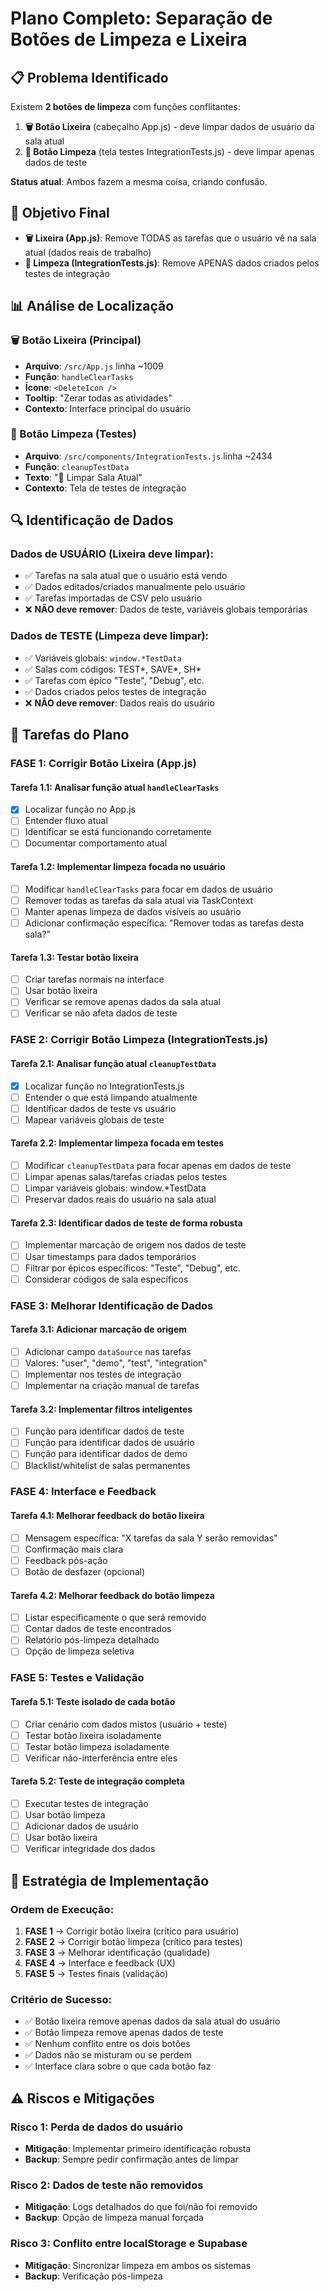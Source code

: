 # Plano Completo: Separação de Botões de Limpeza e Lixeira

## 📋 Problema Identificado

Existem **2 botões de limpeza** com funções conflitantes:
1. **🗑️ Botão Lixeira** (cabeçalho App.js) - deve limpar dados de usuário da sala atual
2. **🧹 Botão Limpeza** (tela testes IntegrationTests.js) - deve limpar apenas dados de teste

**Status atual**: Ambos fazem a mesma coisa, criando confusão.

## 🎯 Objetivo Final

- **🗑️ Lixeira (App.js)**: Remove TODAS as tarefas que o usuário vê na sala atual (dados reais de trabalho)
- **🧹 Limpeza (IntegrationTests.js)**: Remove APENAS dados criados pelos testes de integração

## 📊 Análise de Localização

### 🗑️ Botão Lixeira (Principal)
- **Arquivo**: `/src/App.js` linha ~1009
- **Função**: `handleClearTasks` 
- **Ícone**: `<DeleteIcon />`
- **Tooltip**: "Zerar todas as atividades"
- **Contexto**: Interface principal do usuário

### 🧹 Botão Limpeza (Testes)
- **Arquivo**: `/src/components/IntegrationTests.js` linha ~2434
- **Função**: `cleanupTestData`
- **Texto**: "🧹 Limpar Sala Atual" 
- **Contexto**: Tela de testes de integração

## 🔍 Identificação de Dados

### Dados de USUÁRIO (Lixeira deve limpar):
- ✅ Tarefas na sala atual que o usuário está vendo
- ✅ Dados editados/criados manualmente pelo usuário
- ✅ Tarefas importadas de CSV pelo usuário
- ❌ **NÃO deve remover**: Dados de teste, variáveis globais temporárias

### Dados de TESTE (Limpeza deve limpar):
- ✅ Variáveis globais: `window.*TestData`
- ✅ Salas com códigos: TEST*, SAVE*, SH*
- ✅ Tarefas com épico "Teste", "Debug", etc.
- ✅ Dados criados pelos testes de integração
- ❌ **NÃO deve remover**: Dados reais do usuário

## 📝 Tarefas do Plano

### FASE 1: Corrigir Botão Lixeira (App.js)
#### Tarefa 1.1: Analisar função atual `handleClearTasks`
- [x] Localizar função no App.js
- [ ] Entender fluxo atual
- [ ] Identificar se está funcionando corretamente
- [ ] Documentar comportamento atual

#### Tarefa 1.2: Implementar limpeza focada no usuário
- [ ] Modificar `handleClearTasks` para focar em dados de usuário
- [ ] Remover todas as tarefas da sala atual via TaskContext
- [ ] Manter apenas limpeza de dados visíveis ao usuário
- [ ] Adicionar confirmação específica: "Remover todas as tarefas desta sala?"

#### Tarefa 1.3: Testar botão lixeira
- [ ] Criar tarefas normais na interface
- [ ] Usar botão lixeira
- [ ] Verificar se remove apenas dados da sala atual
- [ ] Verificar se não afeta dados de teste

### FASE 2: Corrigir Botão Limpeza (IntegrationTests.js)
#### Tarefa 2.1: Analisar função atual `cleanupTestData`
- [x] Localizar função no IntegrationTests.js
- [ ] Entender o que está limpando atualmente
- [ ] Identificar dados de teste vs usuário
- [ ] Mapear variáveis globais de teste

#### Tarefa 2.2: Implementar limpeza focada em testes
- [ ] Modificar `cleanupTestData` para focar apenas em dados de teste
- [ ] Limpar apenas salas/tarefas criadas pelos testes
- [ ] Limpar variáveis globais: window.*TestData
- [ ] Preservar dados reais do usuário na sala atual

#### Tarefa 2.3: Identificar dados de teste de forma robusta
- [ ] Implementar marcação de origem nos dados de teste
- [ ] Usar timestamps para dados temporários
- [ ] Filtrar por épicos específicos: "Teste", "Debug", etc.
- [ ] Considerar códigos de sala específicos

### FASE 3: Melhorar Identificação de Dados
#### Tarefa 3.1: Adicionar marcação de origem
- [ ] Adicionar campo `dataSource` nas tarefas
- [ ] Valores: "user", "demo", "test", "integration"
- [ ] Implementar nos testes de integração
- [ ] Implementar na criação manual de tarefas

#### Tarefa 3.2: Implementar filtros inteligentes
- [ ] Função para identificar dados de teste
- [ ] Função para identificar dados de usuário
- [ ] Função para identificar dados de demo
- [ ] Blacklist/whitelist de salas permanentes

### FASE 4: Interface e Feedback
#### Tarefa 4.1: Melhorar feedback do botão lixeira
- [ ] Mensagem específica: "X tarefas da sala Y serão removidas"
- [ ] Confirmação mais clara
- [ ] Feedback pós-ação
- [ ] Botão de desfazer (opcional)

#### Tarefa 4.2: Melhorar feedback do botão limpeza
- [ ] Listar especificamente o que será removido
- [ ] Contar dados de teste encontrados
- [ ] Relatório pós-limpeza detalhado
- [ ] Opção de limpeza seletiva

### FASE 5: Testes e Validação
#### Tarefa 5.1: Teste isolado de cada botão
- [ ] Criar cenário com dados mistos (usuário + teste)
- [ ] Testar botão lixeira isoladamente
- [ ] Testar botão limpeza isoladamente
- [ ] Verificar não-interferência entre eles

#### Tarefa 5.2: Teste de integração completa
- [ ] Executar testes de integração
- [ ] Usar botão limpeza
- [ ] Adicionar dados de usuário
- [ ] Usar botão lixeira
- [ ] Verificar integridade dos dados

## 🚀 Estratégia de Implementação

### Ordem de Execução:
1. **FASE 1** → Corrigir botão lixeira (crítico para usuário)
2. **FASE 2** → Corrigir botão limpeza (crítico para testes)
3. **FASE 3** → Melhorar identificação (qualidade)
4. **FASE 4** → Interface e feedback (UX)
5. **FASE 5** → Testes finais (validação)

### Critério de Sucesso:
- ✅ Botão lixeira remove apenas dados da sala atual do usuário
- ✅ Botão limpeza remove apenas dados de teste
- ✅ Nenhum conflito entre os dois botões
- ✅ Dados não se misturam ou se perdem
- ✅ Interface clara sobre o que cada botão faz

## ⚠️ Riscos e Mitigações

### Risco 1: Perda de dados do usuário
- **Mitigação**: Implementar primeiro identificação robusta
- **Backup**: Sempre pedir confirmação antes de limpar

### Risco 2: Dados de teste não removidos
- **Mitigação**: Logs detalhados do que foi/não foi removido
- **Backup**: Opção de limpeza manual forçada

### Risco 3: Conflito entre localStorage e Supabase
- **Mitigação**: Sincronizar limpeza em ambos os sistemas
- **Backup**: Verificação pós-limpeza